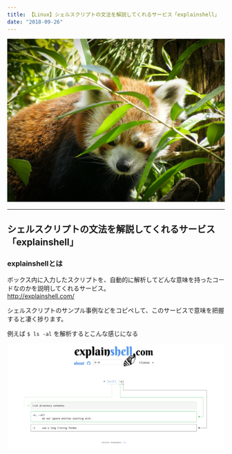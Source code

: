 ```yaml
---
title: 【Linux】シェルスクリプトの文法を解説してくれるサービス「explainshell」
date: "2018-09-26"
---
```


![red-panda](./red-panda.jpg)  

---

## シェルスクリプトの文法を解説してくれるサービス「explainshell」

### explainshellとは

ボックス内に入力したスクリプトを、自動的に解析してどんな意味を持ったコードなのかを説明してくれるサービス。  
http://explainshell.com/

シェルスクリプトのサンプル事例などをコピペして、このサービスで意味を把握すると凄く捗ります。

例えば `$ ls -al` を解析するとこんな感じになる

![explainshell](./explainshell.png)
